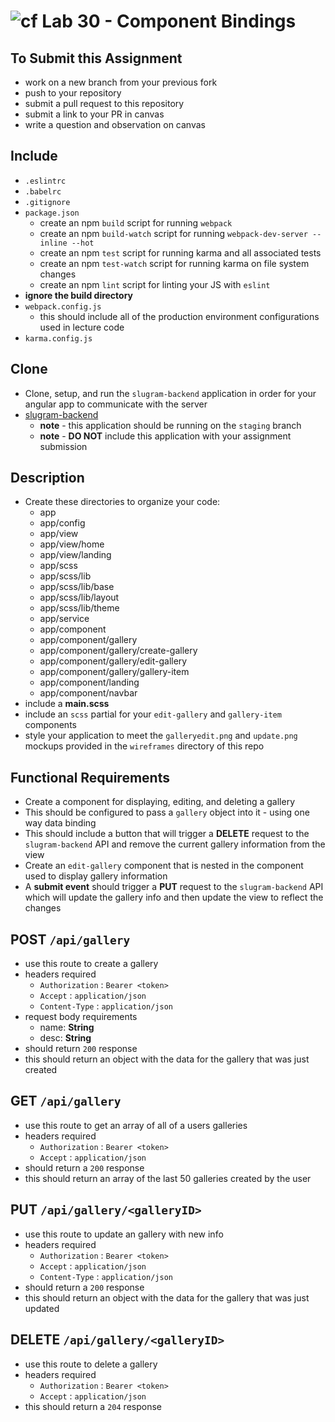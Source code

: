 ![cf](https://i.imgur.com/7v5ASc8.png) Lab 30 - Component Bindings
======

## To Submit this Assignment
  * work on a new branch from your previous fork
  * push to your repository
  * submit a pull request to this repository
  * submit a link to your PR in canvas
  * write a question and observation on canvas

## Include
  * `.eslintrc`
  * `.babelrc`
  * `.gitignore`
  * `package.json`
    * create an npm `build` script for running `webpack`
    * create an npm `build-watch` script for running `webpack-dev-server --inline --hot`
    * create an npm `test` script for running karma and all associated tests
    * create an npm `test-watch` script for running karma on file system changes
    * create an npm `lint` script for linting your JS with `eslint`
  * **ignore the build directory**
  * `webpack.config.js`
    * this should include all of the production environment configurations used in lecture code
  * `karma.config.js`

## Clone
  * Clone, setup, and run the `slugram-backend` application in order for your angular app to communicate with the server
  * [slugram-backend](https://github.com/slugbyte/slugram-backend)
    * **note** - this application should be running on the `staging` branch
    * **note** - **DO NOT** include this application with your assignment submission

## Description
  * Create these directories to organize your code:
    * app
    * app/config
    * app/view
    * app/view/home
    * app/view/landing
    * app/scss
    * app/scss/lib
    * app/scss/lib/base
    * app/scss/lib/layout
    * app/scss/lib/theme
    * app/service
    * app/component
    * app/component/gallery
    * app/component/gallery/create-gallery
    * app/component/gallery/edit-gallery
    * app/component/gallery/gallery-item
    * app/component/landing
    * app/component/navbar
  * include a **main.scss**
  * include an `scss` partial for your `edit-gallery` and `gallery-item` components
  * style your application to meet the `galleryedit.png` and `update.png` mockups provided in the `wireframes` directory of this repo

## Functional Requirements
  * Create a component for displaying, editing, and deleting a gallery
  * This should be configured to pass a `gallery` object into it - using one way data binding
  * This should include a button that will trigger a **DELETE** request to the `slugram-backend` API and remove the current gallery information from the view
  * Create an `edit-gallery` component that is nested in the component used to display gallery information
  * A **submit event** should trigger a **PUT** request to the `slugram-backend` API which will update the gallery info and then update the view to reflect the changes

## POST `/api/gallery`
  * use this route to create a gallery
  * headers required
    * `Authorization` :  `Bearer <token>`
    * `Accept` :  `application/json`
    * `Content-Type` :  `application/json`
  * request body requirements
    * name: **String**
    * desc: **String**  
  * should return `200` response
  * this should return an object with the data for the gallery that was just created

## GET `/api/gallery`
  * use this route to get an array of all of a users galleries
  * headers required
    * `Authorization` :  `Bearer <token>`
    * `Accept` :  `application/json`
  * should return a `200` response
  * this should return an array of the last 50 galleries created by the user   

## PUT `/api/gallery/<galleryID>`
  * use this route to update an gallery with new info
  * headers required
    * `Authorization` :  `Bearer <token>`
    * `Accept` :  `application/json`
    * `Content-Type` :  `application/json`
  * should return a `200` response
  * this should return an object with the data for the gallery that was just updated

## DELETE  `/api/gallery/<galleryID>`
  * use this route to delete a gallery
  * headers required
    * `Authorization` :  `Bearer <token>`
    * `Accept` :  `application/json`
  * this should return a `204` response
